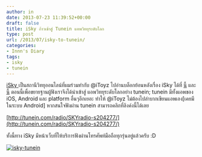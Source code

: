 ```yaml
---
author: in
date: 2013-07-23 11:39:52+00:00
draft: false
title: iSky ก้าวเข้าสู่ Tunein แอพวิทยุระดับโลก
type: post
url: /2013/07/isky-to-tunein/
categories:
- Innn's Diary
tags:
- isky
- tunein
---
```


[iSky ](http://www.isky.in.th)เป็นสถานีวิทยุออนไลน์ที่ผมร่วมทำกับ @iToyz ไปอ่านบล็อกย้อนหลังเรื่อง iSky ได้ที่ [นี้](https://www.cyruszhang.com/isky-in-thai/) และ [นี้](https://www.cyruszhang.com/isky-in-thai-2/) ตอนนี้เพื่อขยายฐานผู้ฟังเราจึงได้นำเข้าสู่ แอพวิทยุระดับโลกอย่าง tunein; tunein มีทั้งแอพของ iOS, Android และ platform อื่นๆอีกเยอะ ทำให้ @iToyz ไม่ต้องไปลำบากเขียนแอพเอง[เคยมีในระบบ Android] หากสนใจฟังผ่าน tunein สามารถคลิกที่ลิงค์งนี้ได้เลย

[http://tunein.com/radio/SKYradio-s204277/](http://tunein.com/radio/SKYradio-s204277/)

ทั้งนี้ทาง iSky มีหน้าเว็บที่ให้บริการฟังผ่านโทรศัพท์มือถือทุกรุ่นอยู่แล้วครับ :D

[![isky-tunein](https://www.cyruszhang.com/wp-content/uploads/2013/07/isky-tunein-1.jpg)
](https://www.cyruszhang.com/wp-content/uploads/2013/07/isky-tunein-1.jpg)



